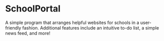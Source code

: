 # SchoolPortal
A simple program that arranges helpful websites for schools in a user-friendly fashion. Additional features include an intuitive to-do list, a simple news feed, and more!
